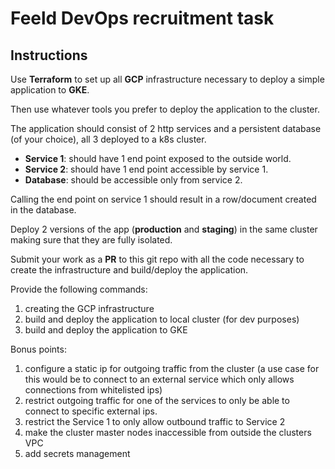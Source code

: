 # Feeld DevOps recruitment task

## Instructions

Use **Terraform** to set up all **GCP** infrastructure necessary to deploy a simple
application to **GKE**.

Then use whatever tools you prefer to deploy the application to the cluster.

The application should consist of 2 http services and a persistent database
(of your choice), all 3 deployed to a k8s cluster.

- **Service 1**: should have 1 end point exposed to the outside world.
- **Service 2**: should have 1 end point accessible by service 1.
- **Database**: should be accessible only from service 2.

Calling the end point on service 1 should result in a row/document
created in the database.

Deploy 2 versions of the app (**production** and **staging**) in the same cluster
making sure that they are fully isolated.

Submit your work as a **PR** to this git repo with all the code necessary to create the
infrastructure and build/deploy the application.

Provide the following commands:
1. creating the GCP infrastructure
2. build and deploy the application to local cluster (for dev purposes)
3. build and deploy the application to GKE

Bonus points:
1. configure a static ip for outgoing traffic from the cluster (a use case
   for this would be to connect to an external service which only allows
   connections from whitelisted ips)
2. restrict outgoing traffic for one of the services to only be able to connect
   to specific external ips.
3. restrict the Service 1 to only allow outbound traffic to Service 2
4. make the cluster master nodes inaccessible from outside the clusters VPC
4. add secrets management

